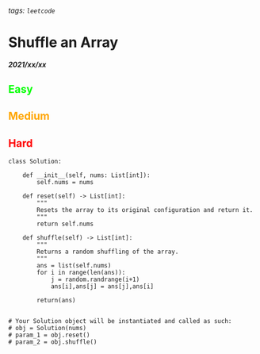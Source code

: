 ###### tags: `leetcode`
<style>
.orange {
  color: #FFA600;
}
.green{
  color: #00FF00;
}
.red{
  color: #FF0000;
}
</style>

# Shuffle an Array
***2021/xx/xx***
## <span class="green">Easy</span>
## <span class="orange">Medium</span>
## <span class="red">Hard</span>
```python=
class Solution:

    def __init__(self, nums: List[int]):
        self.nums = nums

    def reset(self) -> List[int]:
        """
        Resets the array to its original configuration and return it.
        """
        return self.nums

    def shuffle(self) -> List[int]:
        """
        Returns a random shuffling of the array.
        """
        ans = list(self.nums)
        for i in range(len(ans)):
            j = random.randrange(i+1)
            ans[i],ans[j] = ans[j],ans[i]
            
        return(ans)


# Your Solution object will be instantiated and called as such:
# obj = Solution(nums)
# param_1 = obj.reset()
# param_2 = obj.shuffle()
```